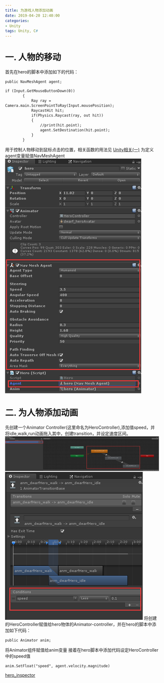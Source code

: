 ```yaml
---
title: 为游戏人物添加动画
date: 2019-04-20 12:40:00
categories:
- Unity
tags: Unity, C#
---
```


# 一. 人物的移动
首先在hero的脚本中添加如下的代码：
```
public NavMeshAgent agent;
```
```
if (Input.GetMouseButtonDown(0))
        {
            Ray ray = Camera.main.ScreenPointToRay(Input.mousePosition);
            RaycastHit hit;
            if(Physics.Raycast(ray, out hit))
            {
                //print(hit.point);
                agent.SetDestination(hit.point);
            }
        }
```
用于控制人物移动到鼠标点击的位置，相关函数的用法见 [Unity相关(一)](https://qiuqiu714.github.io/unity/2019/04/20/Unity%E7%9B%B8%E5%85%B3(%E4%B8%80)/#)
为定义agent变量赋值NavMeshAgent
![agent](https://github.com/qiuqiu714/qiuqiu714.github.io/blob/master/_posts/images/agent.png)

# 二. 为人物添加动画
先创建一个Animator Controller(这里命名为HeroController),添加值speed，并将idle,walk,run动画拖入其中，创建transition，并设定速度区间。
![animator](https://github.com/qiuqiu714/qiuqiu714.github.io/blob/master/_posts/images/Animator.png)
![transition](https://github.com/qiuqiu714/qiuqiu714.github.io/blob/master/_posts/images/translation_inspector.png)
将创建的HeroController赋值给hero物体的Animator-controller，并在hero的脚本中添加如下代码：
```
public Animator anim;
```
将Animator组件赋值给anim变量
接着在hero脚本中添加代码设定HeroController中的speed值
```
anim.SetFloat("speed", agent.velocity.magnitude)
```
[hero_inspector](https://github.com/qiuqiu714/qiuqiu714.github.io/blob/master/_posts/images/hero_Inspector.png)
